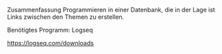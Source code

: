Zusammenfassung Programmieren in einer Datenbank, die in der Lage ist Links zwischen den Themen zu erstellen. 

Benötigtes Programm: Logseq

https://logseq.com/downloads

